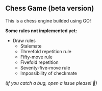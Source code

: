Chess Game (beta version)
---

This is a chess engine builded using GO!

**Some rules not implemented yet:**
- Draw rules
  - Stalemate
  - Threefold repetition rule
  - Fifty-move rule
  - Fivefold repetition
  - Seventy-five-move rule
  - Impossibility of checkmate

*(If you catch a bug, open a issue please! 🙏)*
